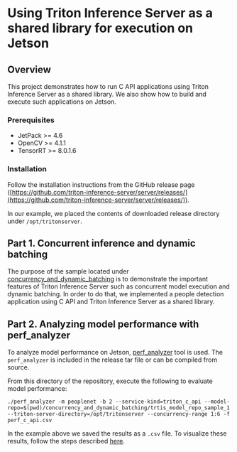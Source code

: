 <!--
# Copyright (c) 2021-2023, NVIDIA CORPORATION & AFFILIATES. All rights reserved.
#
# Redistribution and use in source and binary forms, with or without
# modification, are permitted provided that the following conditions
# are met:
#  * Redistributions of source code must retain the above copyright
#    notice, this list of conditions and the following disclaimer.
#  * Redistributions in binary form must reproduce the above copyright
#    notice, this list of conditions and the following disclaimer in the
#    documentation and/or other materials provided with the distribution.
#  * Neither the name of NVIDIA CORPORATION nor the names of its
#    contributors may be used to endorse or promote products derived
#    from this software without specific prior written permission.
#
# THIS SOFTWARE IS PROVIDED BY THE COPYRIGHT HOLDERS ``AS IS'' AND ANY
# EXPRESS OR IMPLIED WARRANTIES, INCLUDING, BUT NOT LIMITED TO, THE
# IMPLIED WARRANTIES OF MERCHANTABILITY AND FITNESS FOR A PARTICULAR
# PURPOSE ARE DISCLAIMED.  IN NO EVENT SHALL THE COPYRIGHT OWNER OR
# CONTRIBUTORS BE LIABLE FOR ANY DIRECT, INDIRECT, INCIDENTAL, SPECIAL,
# EXEMPLARY, OR CONSEQUENTIAL DAMAGES (INCLUDING, BUT NOT LIMITED TO,
# PROCUREMENT OF SUBSTITUTE GOODS OR SERVICES; LOSS OF USE, DATA, OR
# PROFITS; OR BUSINESS INTERRUPTION) HOWEVER CAUSED AND ON ANY THEORY
# OF LIABILITY, WHETHER IN CONTRACT, STRICT LIABILITY, OR TORT
# (INCLUDING NEGLIGENCE OR OTHERWISE) ARISING IN ANY WAY OUT OF THE USE
# OF THIS SOFTWARE, EVEN IF ADVISED OF THE POSSIBILITY OF SUCH DAMAGE.
-->

# Using Triton Inference Server as a shared library for execution on Jetson

## Overview
This project demonstrates how to run C API applications using Triton Inference Server as a shared library. We also show how to build and execute such applications on Jetson.

### Prerequisites

* JetPack >= 4.6
* OpenCV >= 4.1.1
* TensorRT >= 8.0.1.6

### Installation

Follow the installation instructions from the GitHub release page ([https://github.com/triton-inference-server/server/releases/](https://github.com/triton-inference-server/server/releases/)).

In our example, we placed the contents of downloaded release directory under `/opt/tritonserver`.

## Part 1. Concurrent inference and dynamic batching

The purpose of the sample located under [concurrency_and_dynamic_batching](concurrency_and_dynamic_batching/README.md)
is to demonstrate the important features of Triton Inference Server such as concurrent model execution and
dynamic batching. In order to do that, we implemented a people detection application using C API and Triton
Inference Server as a shared library.

## Part 2. Analyzing model performance with perf_analyzer

To analyze model performance on Jetson,
[perf_analyzer](../../client/src/c++/perf_analyzer/README.md)
tool is used. The `perf_analyzer` is included in the release tar file or can be
compiled from source.

From this directory of the repository, execute the following to evaluate model performance:

```shell
./perf_analyzer -m peoplenet -b 2 --service-kind=triton_c_api --model-repo=$(pwd)/concurrency_and_dynamic_batching/trtis_model_repo_sample_1 --triton-server-directory=/opt/tritonserver --concurrency-range 1:6 -f perf_c_api.csv
```

In the example above we saved the results as a `.csv` file. To visualize these
results, follow the steps described
[here](../../client/src/c++/perf_analyzer/README.md).
